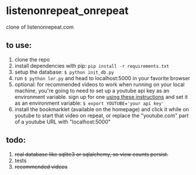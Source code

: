 # listenonrepeat_onrepeat
clone of listenonrepeat.com

## to use:
1. clone the repo
2. install dependencies with pip: ```pip install -r requirements.txt```
3. setup the database: ```$ python init_db.py```
4. run ```$ python lor.py``` and head to localhost:5000 in your favorite browser
5. optional: for recommended videos to work when running on your local machine, you're going to need to set up a youtube api key as an environment variable. sign up for one [using these instructions](https://developers.google.com/youtube/registering_an_application) and set it as an environment variable: ```$ export YOUTUBE='your api key'```
6. install the bookmarklet (available on the homepage) and click it while on youtube to start that video on repeat, or replace the "youtube.com" part of a youtube URL with "localhost:5000"

## todo:
1. ~~real database like sqlite3 or sqlalchemy, so view counts persist.~~
2. tests
3. ~~recommended videos~~
